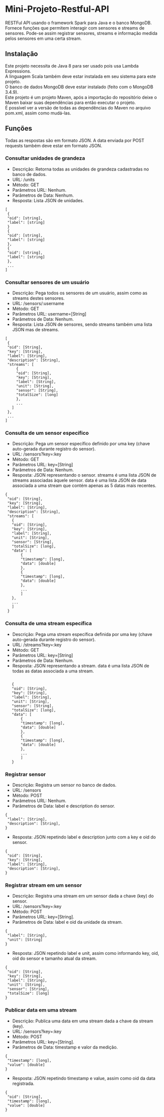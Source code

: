 # Mini-Projeto-Restful-API

RESTFul API usando o framework Spark para Java e o banco MongoDB. Fornece funções que permitem interagir com sensores e streams de sensores. Pode-se assim registrar sensores, streams e informação medida pelos sensores em uma certa stream.  

Instalação
----------
Este projeto necessita de Java 8 para ser usado pois usa Lambda Expressions.  
A linguagem Scala também deve estar instalada em seu sistema para este projeto.  
O banco de dados MongoDB deve estar instalado (feito com o MongoDB 3.4.9).   
Este projeto é um projeto Maven, após a importação do repositório deixe o Maven baixar suas dependências para então executar o projeto.  
É possível ver a versão de todas as dependências do Maven no arquivo pom.xml, assim como mudá-las.  


Funções  
---

Todas as respostas são em formato JSON. A data enviada por POST requests também deve estar em formato JSON.


### Consultar unidades de grandeza
  
* Descrição: Retorna todas as unidades de grandeza cadastradas no banco de dados.
* URL: /units
* Método: GET
* Parâmetros URL: Nenhum.
* Parâmetros de Data: Nenhum.
* Resposta: Lista JSON de unidades.
```
[
 {
 "oid": [string],
 "label": [string]
 }
 {
 "oid": [string],
 "label": [string]
 },
 {
 "oid": [string],
 "label": [string]
 },
 ...
]
```

### Consultar sensores de um usuário  

* Descrição: Pega todos os sensores de um usuário, assim como as streams destes sensores.
* URL: /sensors/:username  
* Método: GET  
* Parâmetros URL: username=[String]  
* Parâmetros de Data: Nenhum.  
* Resposta: Lista JSON de sensores, sendo streams também uma lista JSON mas de streams.  
```
[
 { 
 "oid": [String],
 "key": [String],
 "label": [String],
 "description": [String],
 "streams": [
     {
     "oid": [String],
     "key": [String],
     "label": [String],
     "unit": [String],
     "sensor": [String],
     "totalSize": [long]
     },
     ...
   ]
 },
 ...
]
```

### Consulta de um sensor específico

* Descrição: Pega um sensor específico definido por uma key (chave auto-gerada durante registro do sensor).
* URL: /sensors?key=:key
* Método: GET 
* Parâmetros URL: key=[String] 
* Parâmetros de Data: Nenhum.  
* Resposta: JSON representando o sensor. streams é uma lista JSON de streams associadas àquele sensor. data é uma lista JSON de data associada a uma stream que contém apenas as 5 datas mais recentes.

```
{
 "oid": [String],
 "key": [String],
 "label": [String],
 "description": [String],
 "streams": [
   {
   "oid": [String],
   "key": [String],
   "label": [String],
   "unit": [String],
   "sensor": [String],
   "totalSize": [long],
   "data": [
       {
       "timestamp": [long],
       "data": [double]
       },
       {
       "timestamp": [long],
       "data": [double]
       },
       ...
       ]
   },
   ...
   ]
 }
```

### Consulta de uma stream específica

* Descrição: Pega uma stream específica definida por uma key (chave auto-gerada durante registro do sensor).
* URL: /streams?key=:key
* Método: GET  
* Parâmetros URL: key=[String] 
* Parâmetros de Data: Nenhum.  
* Resposta: JSON representando a stream. data é uma lista JSON de todas as datas associada a uma stream.

```

   {
   "oid": [String],
   "key": [String],
   "label": [String],
   "unit": [String],
   "sensor": [String],
   "totalSize": [long],
   "data": [
       {
       "timestamp": [long],
       "data": [double]
       },
       {
       "timestamp": [long],
       "data": [double]
       },
       ...
       ]
   }

```

### Registrar sensor

* Descrição: Registra um sensor no banco de dados.
* URL: /sensors
* Método: POST  
* Parâmetros URL: Nenhum.
* Parâmetros de Data: label e description do sensor.

```
{
 "label": [String],
 "description": [String],
}

```


* Resposta: JSON repetindo label e description junto com a key e oid do sensor.

```
{
 "oid": [String],
 "key": [String],
 "label": [String],
 "description": [String],
}
```

### Registrar stream em um sensor

* Descrição: Registra uma stream em um sensor dada a chave (key) do sensor.
* URL: /sensors?key=:key
* Método: POST  
* Parâmetros URL: key=[String].
* Parâmetros de Data: label e oid da unidade da stream.

```
{
 "label": [String],
 "unit": [String]
}
```

* Resposta: JSON repetindo label e unit, assim como informando key, oid, oid do sensor e tamanho atual da stream.

```
{
 "oid": [String],
 "key": [String],
 "label": [String],
 "unit": [String],
 "sensor": [String],
 "totalSize": [long]
}
```

### Publicar data em uma stream

* Descrição: Publica uma data em uma stream dada a chave da stream (key).
* URL: /sensors?key=:key
* Método: POST  
* Parâmetros URL: key=[String].
* Parâmetros de Data: timestamp e valor da medição.

```
{
 "timestamp": [long],
 "value": [double]
}
```

* Resposta: JSON repetindo timestamp e value, assim como oid da data registrada.

```
{
 "oid": [String],
 "timestamp": [long],
 "value": [double]
}
```

